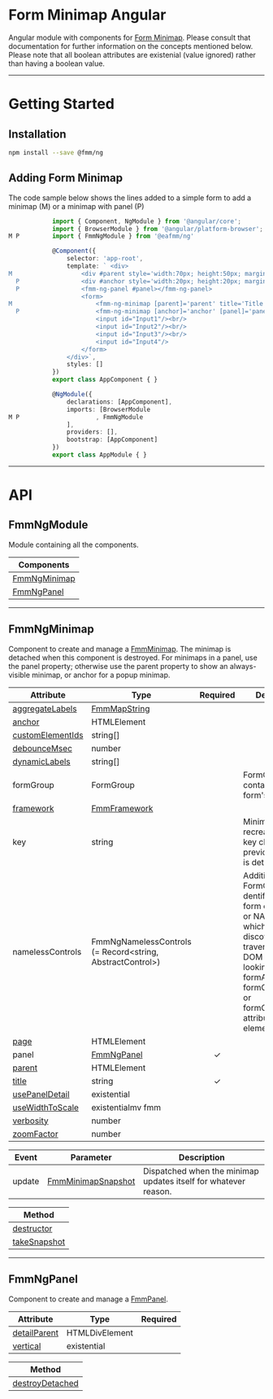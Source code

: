 # Form Minimap Angular
Angular module with components for [Form Minimap](https://www.npmjs.com/package/@eafmm/core).
Please consult that documentation for further information on the concepts mentioned below.
Please note that all boolean attributes are existenial (value ignored) rather than having a boolean value.

***
# Getting Started
## Installation
```bash
npm install --save @fmm/ng
```

## Adding Form Minimap
The code sample below shows the lines added to a simple form to add a minimap (M) or a minimap with panel (P)
```ts
            import { Component, NgModule } from '@angular/core';
            import { BrowserModule } from '@angular/platform-browser';
M P         import { FmmNgModule } from '@eafmm/ng'

            @Component({
                selector: 'app-root',
                template: ` <div>
M                   <div #parent style='width:70px; height:50px; margin-left:200px'></div>
  P                 <div #anchor style='width:20px; height:20px; margin-left:200px'></div>
  P                 <fmm-ng-panel #panel></fmm-ng-panel>
                    <form>
M                       <fmm-ng-minimap [parent]='parent' title='Title'></fmm-ng-minimap>
  P                     <fmm-ng-minimap [anchor]='anchor' [panel]='panel' title='Title'></fmm-ng-minimap>
                        <input id="Input1"/><br/>
                        <input id="Input2"/><br/>
                        <input id="Input3"/><br/>
                        <input id="Input4"/>
                    </form>
                </div>`,
                styles: []
            })
            export class AppComponent { }

            @NgModule({
                declarations: [AppComponent],
                imports: [BrowserModule
M P                     , FmmNgModule
                ],
                providers: [],
                bootstrap: [AppComponent]
            })
            export class AppModule { }
```

***
# API
## FmmNgModule
Module containing all the components.

| Components
| ---
| [FmmNgMinimap](#fmmngminimap)
| [FmmNgPanel](#fmmngpanel)

***
## FmmNgMinimap
Component to create and manage a [FmmMinimap](https://www.npmjs.com/package/@eafmm/core#fmmminimap).
The minimap is detached when this component is destroyed.
For minimaps in a panel, use the panel property; otherwise use the parent property to show an always-visible minimap, or anchor for a popup minimap.

Attribute | Type | Required | Description
--- | --- | :---: | ---
[aggregateLabels](https://www.npmjs.com/package/@eafmm/core#mcp-aggregatelabels) | [FmmMapString](https://www.npmjs.com/package/@eafmm/core#fmmmapstring)
[anchor](https://www.npmjs.com/package/@eafmm/core#mcp-anchor) | HTMLElement
[customElementIds](https://www.npmjs.com/package/@eafmm/core#mm-compose-customelementids) | string[]
[debounceMsec](https://www.npmjs.com/package/@eafmm/core#mcp-debouncemsec) | number
[dynamicLabels](https://www.npmjs.com/package/@eafmm/core#mcp-dynamiclabele) | string[]
formGroup | FormGroup | | FormGroup that contains the form's controls.
[framework](https://www.npmjs.com/package/@eafmm/core#mcp-framework) | [FmmFramework](https://www.npmjs.com/package/@eafmm/core#fmmframework)
key | string | | Minimap is recreated when key changes.  Any previous minimap is detached.
namelessControls | FmmNgNamelessControls (= Record<string, AbstractControl>) | | Additional FormControls, dentified by their form element's ID or NAME attribute, which may not be discoverable by traversing up the DOM tree and looking up formArrayName, formControlName, or formGroupName attribute on DOM elements.
[page](https://www.npmjs.com/package/@eafmm/core#fmmform-page) | HTMLElement
panel | [FmmNgPanel](#fmmngpanel) | &check;
[parent](https://www.npmjs.com/package/@eafmm/core#pcm-parent) | HTMLElement
[title](https://www.npmjs.com/package/@eafmm/core#mcp-title) | string | &check;
[usePanelDetail](https://www.npmjs.com/package/@eafmm/core#mcp-usepaneldetail) | existential
[useWidthToScale](https://www.npmjs.com/package/@eafmm/core#mcp-usewidthtoscale) | existentialmv fmm
[verbosity](https://www.npmjs.com/package/@eafmm/core#mcp-verbosity) | number
[zoomFactor](https://www.npmjs.com/package/@eafmm/core#mcp-zoomfactor) | number

Event | Parameter | Description
--- | --- | ---
update | [FmmMinimapSnapshot](https://www.npmjs.com/package/@eafmm/core#fmmminimapsnapshot) | Dispatched when the minimap updates itself for whatever reason.

| Method
| ---
| [destructor](https://www.npmjs.com/package/@eafmm/core#mm-destructor)
| [takeSnapshot](https://www.npmjs.com/package/@eafmm/core#mm-takesnapshot)

***
## FmmNgPanel
Component to create and manage a [FmmPanel](https://www.npmjs.com/package/@eafmm/core#fmmpanel).

Attribute | Type | Required
--- | --- | :---:
[detailParent](https://www.npmjs.com/package/@eafmm/core#pcp-detailparent) | HTMLDivElement
[vertical](https://www.npmjs.com/package/@eafmm/core#pcp-vertical) | existential

| Method
| ---
| [destroyDetached](https://www.npmjs.com/package/@eafmm/core#pm-destroydetached)
